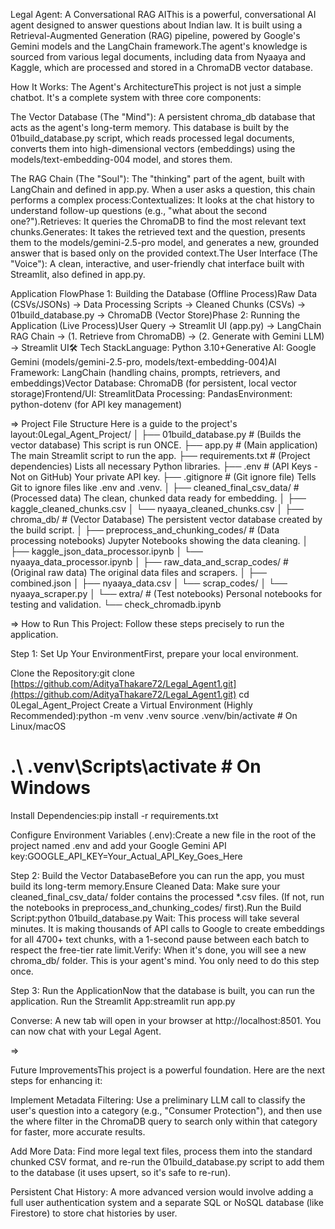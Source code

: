 Legal Agent: A Conversational RAG AIThis is a powerful, conversational AI agent designed to answer questions about Indian law. It is built using a Retrieval-Augmented Generation (RAG) pipeline, powered by Google's Gemini models and the LangChain framework.The agent's knowledge is sourced from various legal documents, including data from Nyaaya and Kaggle, which are processed and stored in a ChromaDB vector database.



How It Works: The Agent's ArchitectureThis project is not just a simple chatbot. It's a complete system with three core components:


The Vector Database (The "Mind"): A persistent chroma_db database that acts as the agent's long-term memory. This database is built by the 01build_database.py script, which reads processed legal documents, converts them into high-dimensional vectors (embeddings) using the models/text-embedding-004 model, and stores them.



The RAG Chain (The "Soul"): The "thinking" part of the agent, built with LangChain and defined in app.py. When a user asks a question, this chain performs a complex process:Contextualizes: It looks at the chat history to understand follow-up questions (e.g., "what about the second one?").Retrieves: It queries the ChromaDB to find the most relevant text chunks.Generates: It takes the retrieved text and the question, presents them to the models/gemini-2.5-pro model, and generates a new, grounded answer that is based only on the provided context.The User Interface (The "Voice"): A clean, interactive, and user-friendly chat interface built with Streamlit, also defined in app.py.



Application FlowPhase 1: Building the Database (Offline Process)Raw Data (CSVs/JSONs) → Data Processing Scripts → Cleaned Chunks (CSVs) → 01build_database.py → ChromaDB (Vector Store)Phase 2: Running the Application (Live Process)User Query → Streamlit UI (app.py) → LangChain RAG Chain → (1. Retrieve from ChromaDB) → (2. Generate with Gemini LLM) → Streamlit UI🛠️ Tech StackLanguage: Python 3.10+Generative AI: Google Gemini (models/gemini-2.5-pro, models/text-embedding-004)AI Framework: LangChain (handling chains, prompts, retrievers, and embeddings)Vector Database: ChromaDB (for persistent, local vector storage)Frontend/UI: StreamlitData Processing: PandasEnvironment: python-dotenv (for API key management)



=>
Project File Structure
Here is a guide to the project's layout:0Legal_Agent_Project/
│
├── 01build_database.py       # (Builds the vector database) This script is run ONCE.
├── app.py                    # (Main application) The main Streamlit script to run the app.
├── requirements.txt          # (Project dependencies) Lists all necessary Python libraries.
├── .env                      # (API Keys - Not on GitHub) Your private API key.
├── .gitignore                # (Git ignore file) Tells Git to ignore files like .env and .venv.
│
├── cleaned_final_csv_data/   # (Processed data) The clean, chunked data ready for embedding.
│   ├── kaggle_cleaned_chunks.csv
│   └── nyaaya_cleaned_chunks.csv
│
├── chroma_db/                # (Vector Database) The persistent vector database created by the build script.
│
├── preprocess_and_chunking_codes/ # (Data processing notebooks) Jupyter Notebooks showing the data cleaning.
│   ├── kaggle_json_data_processor.ipynb
│   └── nyaaya_data_processor.ipynb
│
├── raw_data_and_scrap_codes/ # (Original raw data) The original data files and scrapers.
│   ├── combined.json
│   ├── nyaaya_data.csv
│   └── scrap_codes/
│       └── nyaaya_scraper.py
│
└── extra/                    # (Test notebooks) Personal notebooks for testing and validation.
    └── check_chromadb.ipynb


=>
How to Run This Project: Follow these steps precisely to run the application.

Step 1: Set Up Your EnvironmentFirst, prepare your local environment.

Clone the Repository:git clone [https://github.com/AdityaThakare72/Legal_Agent1.git](https://github.com/AdityaThakare72/Legal_Agent1.git)
cd 0Legal_Agent_Project
Create a Virtual Environment (Highly Recommended):python -m venv .venv
source .venv/bin/activate  # On Linux/macOS
# .\ .venv\Scripts\activate   # On Windows

Install Dependencies:pip install -r requirements.txt

Configure Environment Variables (.env):Create a new file in the root of the project named .env and add your Google Gemini API key:GOOGLE_API_KEY=Your_Actual_API_Key_Goes_Here

Step 2: Build the Vector DatabaseBefore you can run the app, you must build its long-term memory.Ensure Cleaned Data: Make sure your cleaned_final_csv_data/ folder contains the processed *.csv files. (If not, run the notebooks in preprocess_and_chunking_codes/ first).Run the Build Script:python 01build_database.py
Wait: This process will take several minutes. It is making thousands of API calls to Google to create embeddings for all 4700+ text chunks, with a 1-second pause between each batch to respect the free-tier rate limit.Verify: When it's done, you will see a new chroma_db/ folder. This is your agent's mind. You only need to do this step once.

Step 3: Run the ApplicationNow that the database is built, you can run the application.
Run the Streamlit App:streamlit run app.py

Converse: A new tab will open in your browser at http://localhost:8501. You can now chat with your Legal Agent. 


=>

Future ImprovementsThis project is a powerful foundation. Here are the next steps for enhancing it:

Implement Metadata Filtering: Use a preliminary LLM call to classify the user's question into a category (e.g., "Consumer Protection"), and then use the where filter in the ChromaDB query to search only within that category for faster, more accurate results.

Add More Data: Find more legal text files, process them into the standard chunked CSV format, and re-run the 01build_database.py script to add them to the database (it uses upsert, so it's safe to re-run).

Persistent Chat History: A more advanced version would involve adding a full user authentication system and a separate SQL or NoSQL database (like Firestore) to store chat histories by user.